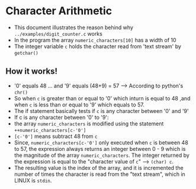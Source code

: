 # Character Arithmetic 
- This document illustrates the reason behind why `../examples/digit_counter.c` works
- In the program the array `numeric_characters[10]` has a width of 10
- The integer variable `c` holds the character read from 'text stream' by `getchar()` 

## How it works!
- '0' equals 48 ... and '9' equals (48+9) = 57 --> According to python's `chr()` 
- So when `c` is greater than or equal to '0' which inturn is equal to 48 ,and when `c` is less than or equal to '9' which equals to 57. 
- The if statement basically tests if `c` is any character between '0' and '9'
- If c is any character between '0' to '9': 
- the array `numeric_characters` is modified using the statement `++numeric_characters[c-'0']` 
- `[c-'0']` means subtract 48 from `c` 
- Since, `numeric_characters[c-'0']` only executed when `c` is  between 48 to 57, the expression always returns an integer between 0 - 9 which is the magnitude of the array `numeric_characters`. The integer returned by the expression is equal to the "character value of `c`" --> `(char) c`. 
- The resulting value is the index of the array, and it is incremented the number of times the character is read from the "text stream", which in LINUX is `stdin`. 
